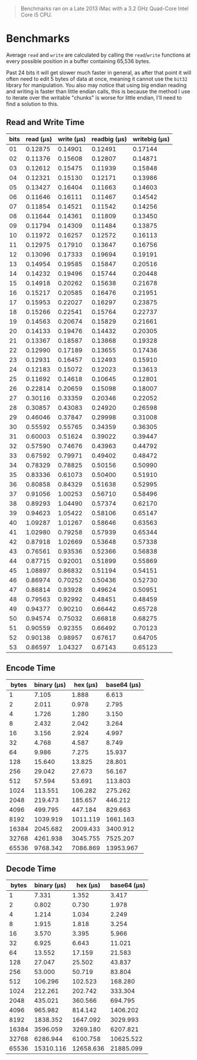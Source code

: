 > Benchmarks ran on a Late 2013 iMac with a 3.2 GHz Quad-Core Intel Core i5 CPU.

# Benchmarks
Average `read` and `write` are calculated by calling the `read`/`write` functions at every possible position in a buffer containing 65,536 bytes.

Past 24 bits it will get slower much faster in general, as after that point it will often need to edit 5 bytes of data at once, meaning it cannot use the `bit32` library for manipulation. You also may notice that using big endian reading and writing is faster than little endian calls, this is because the method I use to iterate over the writable "chunks" is worse for little endian, I'll need to find a solution to this.

## Read and Write Time
|bits|read (μs)|write (μs)|readbig (μs)|writebig (μs)|
|----|---------|---------|---------|---------|
| 01 | 0.12875 | 0.14901 | 0.12491 | 0.17144 |
| 02 | 0.11376 | 0.15608 | 0.12807 | 0.14871 |
| 03 | 0.12612 | 0.15475 | 0.11939 | 0.15848 |
| 04 | 0.12321 | 0.15130 | 0.12171 | 0.13986 |
| 05 | 0.13427 | 0.16404 | 0.11663 | 0.14603 |
| 06 | 0.11646 | 0.16111 | 0.11467 | 0.14542 |
| 07 | 0.11854 | 0.14521 | 0.11542 | 0.14256 |
| 08 | 0.11644 | 0.14361 | 0.11809 | 0.13450 |
| 09 | 0.11794 | 0.14309 | 0.11484 | 0.13875 |
| 10 | 0.11972 | 0.16257 | 0.12572 | 0.16113 |
| 11 | 0.12975 | 0.17910 | 0.13647 | 0.16756 |
| 12 | 0.13096 | 0.17333 | 0.19694 | 0.19191 |
| 13 | 0.14954 | 0.19585 | 0.15847 | 0.20516 |
| 14 | 0.14232 | 0.19496 | 0.15744 | 0.20448 |
| 15 | 0.14918 | 0.20262 | 0.15638 | 0.21678 |
| 16 | 0.15217 | 0.20585 | 0.16476 | 0.21951 |
| 17 | 0.15953 | 0.22027 | 0.16297 | 0.23875 |
| 18 | 0.15266 | 0.22541 | 0.15764 | 0.22737 |
| 19 | 0.14563 | 0.20674 | 0.15829 | 0.21661 |
| 20 | 0.14133 | 0.19476 | 0.14432 | 0.20305 |
| 21 | 0.13367 | 0.18587 | 0.13868 | 0.19328 |
| 22 | 0.12990 | 0.17189 | 0.13655 | 0.17436 |
| 23 | 0.12931 | 0.16457 | 0.12493 | 0.15910 |
| 24 | 0.12183 | 0.15072 | 0.12023 | 0.13613 |
| 25 | 0.11692 | 0.14618 | 0.10645 | 0.12801 |
| 26 | 0.22814 | 0.20659 | 0.15098 | 0.18007 |
| 27 | 0.30116 | 0.33359 | 0.20346 | 0.22052 |
| 28 | 0.30857 | 0.43083 | 0.24920 | 0.26598 |
| 29 | 0.46046 | 0.37847 | 0.29998 | 0.31008 |
| 30 | 0.55592 | 0.55765 | 0.34359 | 0.36305 |
| 31 | 0.60003 | 0.51624 | 0.39022 | 0.39447 |
| 32 | 0.57590 | 0.74676 | 0.43963 | 0.44792 |
| 33 | 0.67592 | 0.79971 | 0.49402 | 0.48472 |
| 34 | 0.78329 | 0.78825 | 0.50156 | 0.50990 |
| 35 | 0.83336 | 0.61073 | 0.50400 | 0.51910 |
| 36 | 0.80858 | 0.84329 | 0.51638 | 0.52995 |
| 37 | 0.91056 | 1.00253 | 0.56710 | 0.58496 |
| 38 | 0.89293 | 1.04490 | 0.57374 | 0.62170 |
| 39 | 0.94623 | 1.05422 | 0.58106 | 0.65147 |
| 40 | 1.09287 | 1.01267 | 0.58646 | 0.63563 |
| 41 | 1.02980 | 0.79258 | 0.57939 | 0.65344 |
| 42 | 0.87918 | 1.02669 | 0.53648 | 0.57338 |
| 43 | 0.76561 | 0.93536 | 0.52366 | 0.56838 |
| 44 | 0.87715 | 0.92001 | 0.51899 | 0.55869 |
| 45 | 1.08897 | 0.86832 | 0.51194 | 0.54151 |
| 46 | 0.86974 | 0.70252 | 0.50436 | 0.52730 |
| 47 | 0.86814 | 0.93928 | 0.49624 | 0.50951 |
| 48 | 0.79563 | 0.92992 | 0.48451 | 0.48459 |
| 49 | 0.94377 | 0.90210 | 0.66442 | 0.65728 |
| 50 | 0.94574 | 0.75032 | 0.66818 | 0.68275 |
| 51 | 0.90559 | 0.92355 | 0.66492 | 0.70123 |
| 52 | 0.90138 | 0.98957 | 0.67617 | 0.64705 |
| 53 | 0.86597 | 1.04327 | 0.67143 | 0.65123 |

## Encode Time
|bytes|binary (μs)|hex (μs)|base64 (μs)|
|-----|-----------|--------|-----------|
| 1 | 7.105 | 1.888 | 6.613 |
| 2 | 2.011 | 0.978 | 2.795 |
| 4 | 1.726 | 1.280 | 3.150 |
| 8 | 2.432 | 2.042 | 3.264 |
| 16 | 3.156 | 2.924 | 4.997 |
| 32 | 4.768 | 4.587 | 8.749 |
| 64 | 9.986 | 7.275 | 15.937 |
| 128 | 15.640 | 13.825 | 28.801 |
| 256 | 29.042 | 27.673 | 56.167 |
| 512 | 57.594 | 53.691 | 113.803 |
| 1024 | 113.551 | 106.282 | 275.262 |
| 2048 | 219.473 | 185.657 | 446.212 |
| 4096 | 499.795 | 447.184 | 829.663 |
| 8192 | 1039.919 | 1011.119 | 1661.163 |
| 16384 | 2045.682 | 2009.433 | 3400.912 |
| 32768 | 4261.938 | 3045.755 | 7525.207 |
| 65536 | 9768.342 | 7086.869 | 13953.967 |

## Decode Time
|bytes|binary (μs)|hex (μs)|base64 (μs)|
|-----|-----------|--------|-----------|
| 1 | 7.331 | 1.352 | 3.417 |
| 2 | 0.802 | 0.730 | 1.978 |
| 4 | 1.214 | 1.034 | 2.249 |
| 8 | 1.915 | 1.818 | 3.254 |
| 16 | 3.570 | 3.395 | 5.966 |
| 32 | 6.925 | 6.643 | 11.021 |
| 64 | 13.552 | 17.159 | 21.583 |
| 128 | 27.047 | 25.502 | 43.837 |
| 256 | 53.000 | 50.719 | 83.804 |
| 512 | 106.296 | 102.523 | 168.280 |
| 1024 | 212.261 | 202.742 | 333.304 |
| 2048 | 435.021 | 360.566 | 694.795 |
| 4096 | 965.982 | 814.142 | 1406.202 |
| 8192 | 1838.352 | 1647.092 | 3029.993 |
| 16384 | 3596.059 | 3269.180 | 6207.821 |
| 32768 | 6286.944 | 6100.758 | 10625.522 |
| 65536 | 15310.116 | 12658.636 | 21885.099 |